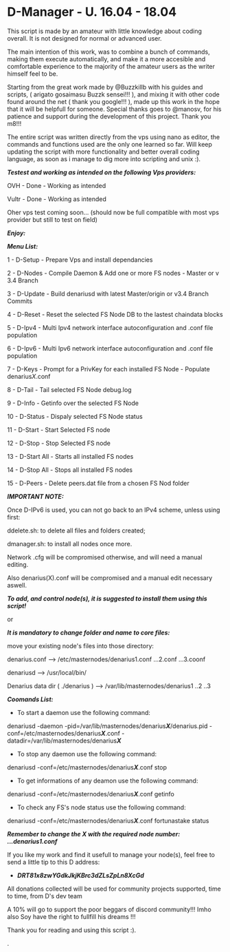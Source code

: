 # D-Manager - U. 16.04 - 18.04
This script is made by an amateur with little knowledge about coding overall. It is not designed for normal or advanced user.

The main intention of this work, was to combine a bunch of commands, making them execute automatically,  and make it a more accesible and comfortable experience to the majority of the amateur users as the writer himself feel to be.

Starting from the great work made by @Buzzkillb with his guides and scripts, ( arigato gosaimasu Buzzk sensei!!! ), and mixing it with other code found around the net ( thank you google!!! ), made up this work in the hope that it will be helpfull for someone.
Special thanks goes to @manosv, for his patience and support during the development of this project. Thank you m8!!!

The entire script was written directly from the vps using nano as editor, the commands and functions used are the only one learned so far. Will keep updating the script with more functionality and better overall coding language, as soon as i manage to dig more into scripting and unix :).


***Testest and working as intended on the following Vps providers:***

OVH - Done - Working as intended

Vultr - Done - Working as intended

Oher vps test coming soon... (should now be full compatible with most vps provider but still to test on field)




***Enjoy:***


***Menu List:***

1  - D-Setup   - Prepare Vps and install dependancies

2  - D-Nodes   - Compile Daemon & Add one or more FS nodes - Master or v 3.4 Branch

3  - D-Update  - Build denariusd with latest Master/origin or v3.4 Branch Commits

4  - D-Reset   - Reset the selected FS Node DB to the lastest chaindata blocks

5  - D-Ipv4    - Multi Ipv4 network interface autoconfiguration and .conf file population
 
6  - D-Ipv6    - Multi Ipv6 network interface autoconfiguration and .conf file population 

7  - D-Keys    - Prompt for a PrivKey for each installed FS Node - Populate denarius*X*.conf

8  - D-Tail    - Tail selected FS Node debug.log

9  - D-Info    - Getinfo over the selected FS Node

10 - D-Status  - Dispaly selected FS Node status

11 - D-Start   - Start Selected FS node

12 - D-Stop    - Stop Selected FS node

13 - D-Start All - Starts all installed FS nodes                     

14 - D-Stop All  - Stops all installed FS nodes       

15 - D-Peers   - Delete peers.dat file from a chosen FS Nod folder






***IMPORTANT NOTE:***

Once D-IPv6 is used, you can not go back to an IPv4 scheme, unless using first:

ddelete.sh: to delete all files and folders created;

dmanager.sh: to install all nodes once more. 

Network .cfg will be compromised otherwise, and will need a manual editing.

Also denarius(X).conf will be compromised and a manual edit necessary aswell. 



***To add, and control node(s), it is suggested to install them using this script!***
 
or
 
***It is mandatory to change folder and name to core files:***

move your existing node's files into those directory:

denarius.conf --> /etc/masternodes/denarius1.conf ...2.conf ...3.coonf

denariusd --> /usr/local/bin/

Denarius data dir ( ./denarius ) --> /var/lib/masternodes/denarius1 ..2 ..3 
 
 
 
 
 
***Coomands List:***
 
- To start a daemon use the following command:
 
denariusd -daemon -pid=/var/lib/masternodes/denarius***X***/denarius.pid -conf=/etc/masternodes/denarius***X***.conf -datadir=/var/lib/masternodes/denarius***X***
  
- To stop any daemon use the following command:
 
denariusd -conf=/etc/masternodes/denarius***X***.conf stop
  
- To get informations of any deamon use the following command:
 
denariusd -conf=/etc/masternodes/denarius***X***.conf getinfo
  
- To check any FS's node status use the following command:
 
denariusd -conf=/etc/masternodes/denarius***X***.conf fortunastake status
  
 ***Remember to change the X with the required node number: ...denarius1.conf***






If you like my work and find it usefull to manage your node(s), feel free to send a little tip to this D address:

- ***DRT81x8zwYGdkJkjKBrc3dZLsZpLn8XcGd***

All donations collected will be used for community projects supported, time to time, from D's dev team

A 10% will go to support the poor beggars of discord community!!! Imho also Soy have the right to fullfill his dreams !!!



Thank you for reading and using this script :).



.
